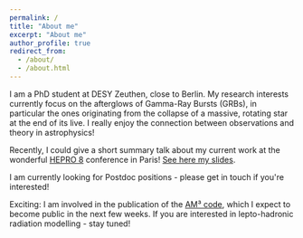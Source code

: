 ```yaml
---
permalink: /
title: "About me"
excerpt: "About me"
author_profile: true
redirect_from: 
  - /about/
  - /about.html
---
```


I am a PhD student at DESY Zeuthen, close to Berlin. My research interests currently focus on the afterglows of Gamma-Ray Bursts (GRBs), in particular the ones originating from the collapse of a massive, rotating star at the end of its live. I really enjoy the connection between observations and theory in astrophysics!

Recently, I could give a short summary talk about my current work at the wonderful [HEPRO 8](https://hepro8.sciencesconf.org/) conference in Paris! [See here my slides](https://hepro8.sciencesconf.org/data/program/Klinger.pdf).

I am currently looking for Postdoc positions - please get in touch if you're interested!

Exciting: I am involved in the publication of the [AM³ code](https://gitlab.desy.de/am3/am3), which I expect to become public in the next few weeks. If you are interested in lepto-hadronic radiation modelling - stay tuned!
